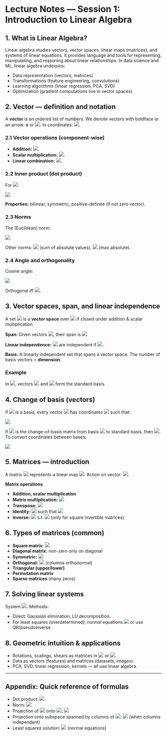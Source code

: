 <!-- Math rendered using GitHub Markdown: use ![](https://render.githubusercontent.com/render/math?math=...) and 

![](https://render.githubusercontent.com/render/math?math=...)

 -->


# Lecture Notes — Session 1: Introduction to Linear Algebra

## 1. What is Linear Algebra?
Linear algebra studies vectors, vector spaces, linear maps (matrices), and systems of linear equations. It provides language and tools for representing, manipulating, and reasoning about linear relationships. In data science and ML, linear algebra underpins:
- Data representation (vectors, matrices)
- Transformations (feature engineering, convolutions)
- Learning algorithms (linear regression, PCA, SVD)
- Optimization (gradient computations live in vector spaces)

## 2. Vector — definition and notation
A **vector** is an ordered list of numbers. We denote vectors with boldface or an arrow: **v** or ![](https://render.githubusercontent.com/render/math?math=%5Cvec%7Bv%7D).
In coordinates: ![](https://render.githubusercontent.com/render/math?math=%5Cmathbf%7Bv%7D+%3D+%5Cbegin%7Bbmatrix%7D+v_1+%5C%5C+v_2+%5C%5C+%5Cvdots+%5C%5C+v_n+%5Cend%7Bbmatrix%7D+%5Cin+%5Cmathbb%7BR%7D%5En).

### 2.1 Vector operations (component-wise)
- **Addition:** ![](https://render.githubusercontent.com/render/math?math=%5Cmathbf%7Bu%7D+%2B+%5Cmathbf%7Bv%7D+%3D+%5Bu_1%2Bv_1%2C+%5Cdots%2C+u_n%2Bv_n%5D%5ET).
- **Scalar multiplication:** ![](https://render.githubusercontent.com/render/math?math=c%5Cmathbf%7Bv%7D+%3D+%5Bcv_1%2C+%5Cdots%2C+cv_n%5D%5ET).
- **Linear combination:** ![](https://render.githubusercontent.com/render/math?math=a%5Cmathbf%7Bu%7D+%2B+b%5Cmathbf%7Bv%7D).

### 2.2 Inner product (dot product)
For ![](https://render.githubusercontent.com/render/math?math=%5Cmathbf%7Bu%7D%2C%5Cmathbf%7Bv%7D%5Cin%5Cmathbb%7BR%7D%5En):


![](https://render.githubusercontent.com/render/math?math=%5Cmathbf%7Bu%7D%5Ccdot%5Cmathbf%7Bv%7D+%3D+%5Csum_%7Bi%3D1%7D%5En+u_i+v_i+%3D+%5Cmathbf%7Bu%7D%5ET%5Cmathbf%7Bv%7D.)


**Properties:** bilinear, symmetric, positive-definite (if not zero vector).

### 2.3 Norms
The (Euclidean) norm:


![](https://render.githubusercontent.com/render/math?math=%5C%7C%5Cmathbf%7Bv%7D%5C%7C_2+%3D+%5Csqrt%7B%5Cmathbf%7Bv%7D%5ET%5Cmathbf%7Bv%7D%7D+%3D+%5Csqrt%7B%5Csum_i+v_i%5E2%7D.)


Other norms: ![](https://render.githubusercontent.com/render/math?math=L_1) (sum of absolute values), ![](https://render.githubusercontent.com/render/math?math=L_%5Cinfty) (max absolute).

### 2.4 Angle and orthogonality
Cosine angle:


![](https://render.githubusercontent.com/render/math?math=%5Ccos%5Ctheta+%3D+%5Cfrac%7B%5Cmathbf%7Bu%7D%5Ccdot%5Cmathbf%7Bv%7D%7D%7B%5C%7C%5Cmathbf%7Bu%7D%5C%7C%5C%7C%5Cmathbf%7Bv%7D%5C%7C%7D.)


Orthogonal iff ![](https://render.githubusercontent.com/render/math?math=%5Cmathbf%7Bu%7D%5Ccdot%5Cmathbf%7Bv%7D%3D0).

## 3. Vector spaces, span, and linear independence
A set ![](https://render.githubusercontent.com/render/math?math=V) is a **vector space** over ![](https://render.githubusercontent.com/render/math?math=%5Cmathbb%7BR%7D) if closed under addition & scalar multiplication.

**Span:** Given vectors ![](https://render.githubusercontent.com/render/math?math=v_1%2C%5Cdots%2Cv_k), their span is
![](https://render.githubusercontent.com/render/math?math=%5Ctext%7Bspan%7D%5C%7Bv_1%2C%5Cdots%2Cv_k%5C%7D+%3D+%5C%7Ba_1+v_1+%2B+%5Cdots+%2B+a_k+v_k+%3A+a_i%5Cin%5Cmathbb%7BR%7D%5C%7D).

**Linear independence:** ![](https://render.githubusercontent.com/render/math?math=v_1%2C%5Cdots%2Cv_k) are independent if
![](https://render.githubusercontent.com/render/math?math=%5Csum_i+a_i+v_i+%3D+0+%5CRightarrow+a_i+%3D+0%5C+%5Cforall+i).

**Basis:** A linearly independent set that spans a vector space. The number of basis vectors = **dimension**.

### Example
In ![](https://render.githubusercontent.com/render/math?math=%5Cmathbb%7BR%7D%5E2), vectors ![](https://render.githubusercontent.com/render/math?math=%5B1%2C0%5D%5ET) and ![](https://render.githubusercontent.com/render/math?math=%5B0%2C1%5D%5ET) form the standard basis.

## 4. Change of basis (vectors)
If ![](https://render.githubusercontent.com/render/math?math=B+%3D+%5C%7Bb_1%2C%5Cdots%2Cb_n%5C%7D) is a basis, every vector ![](https://render.githubusercontent.com/render/math?math=x) has coordinates ![](https://render.githubusercontent.com/render/math?math=%5Bx%5D_B) such that:


![](https://render.githubusercontent.com/render/math?math=x+%3D+B+%5Bx%5D_B%2C+%5Cquad+%5Ctext%7Bwhere+%7D+B+%3D+%5Bb_1%5C+b_2%5C+%5Cdots%5C+b_n%5D+%5Cin+%5Cmathbb%7BR%7D%5E%7Bn%5Ctimes+n%7D.)


If ![](https://render.githubusercontent.com/render/math?math=P) is the change-of-basis matrix from basis ![](https://render.githubusercontent.com/render/math?math=B) to standard basis, then ![](https://render.githubusercontent.com/render/math?math=x+%3D+P%5Bx%5D_B). To convert coordinates between bases:


![](https://render.githubusercontent.com/render/math?math=%5Bx%5D_%7BB%27%7D+%3D+P_%7BB%27%7D%5E%7B-1%7D+P_B+%5Bx%5D_B.)



## 5. Matrices — introduction
A matrix ![](https://render.githubusercontent.com/render/math?math=A%5Cin%5Cmathbb%7BR%7D%5E%7Bm%5Ctimes+n%7D) represents a linear map ![](https://render.githubusercontent.com/render/math?math=A%3A+%5Cmathbb%7BR%7D%5En%5Cto%5Cmathbb%7BR%7D%5Em).
Action on vector: ![](https://render.githubusercontent.com/render/math?math=y+%3D+A+x).

**Matrix operations**
- **Addition, scalar multiplication**
- **Matrix multiplication:** ![](https://render.githubusercontent.com/render/math?math=%28AB%29_%7Bij%7D+%3D+%5Csum_k+A_%7Bik%7DB_%7Bkj%7D)
- **Transpose:** ![](https://render.githubusercontent.com/render/math?math=A%5ET)
- **Identity:** ![](https://render.githubusercontent.com/render/math?math=I_n) such that ![](https://render.githubusercontent.com/render/math?math=I_n+x+%3D+x)
- **Inverse:** ![](https://render.githubusercontent.com/render/math?math=A%5E%7B-1%7D) s.t. ![](https://render.githubusercontent.com/render/math?math=A%5E%7B-1%7DA+%3D+I) (only for square invertible matrices)

## 6. Types of matrices (common)
- **Square matrix:** ![](https://render.githubusercontent.com/render/math?math=n%5Ctimes+n)
- **Diagonal matrix:** non-zero only on diagonal
- **Symmetric:** ![](https://render.githubusercontent.com/render/math?math=A%5ET+%3D+A)
- **Orthogonal:** ![](https://render.githubusercontent.com/render/math?math=Q%5ET+Q+%3D+I) (columns orthonormal)
- **Triangular (upper/lower)**
- **Permutation matrix**
- **Sparse matrices** (many zeros)

## 7. Solving linear systems
System ![](https://render.githubusercontent.com/render/math?math=A+x+%3D+b). Methods:
- Direct: Gaussian elimination, LU decomposition.
- For least squares (overdetermined): normal equations ![](https://render.githubusercontent.com/render/math?math=A%5ET+A+x+%3D+A%5ET+b) or use QR/pseudoinverse.

## 8. Geometric intuition & applications
- Rotations, scalings, shears as matrices in ![](https://render.githubusercontent.com/render/math?math=%5Cmathbb%7BR%7D%5E2) or ![](https://render.githubusercontent.com/render/math?math=%5Cmathbb%7BR%7D%5E3).
- Data as vectors (features) and matrices (datasets, images).
- PCA, SVD, linear regression, kernels — all use linear algebra.

---

## Appendix: Quick reference of formulas

- Dot product: ![](https://render.githubusercontent.com/render/math?math=%5Cmathbf%7Bu%7D%5Ccdot%5Cmathbf%7Bv%7D+%3D+%5Cmathbf%7Bu%7D%5ET+%5Cmathbf%7Bv%7D)
- Norm: ![](https://render.githubusercontent.com/render/math?math=%5C%7C%5Cmathbf%7Bv%7D%5C%7C_2+%3D+%5Csqrt%7B%5Cmathbf%7Bv%7D%5ET%5Cmathbf%7Bv%7D%7D)
- Projection of ![](https://render.githubusercontent.com/render/math?math=x) onto ![](https://render.githubusercontent.com/render/math?math=u): ![](https://render.githubusercontent.com/render/math?math=%5Ctext%7Bproj%7D_u%28x%29+%3D+%5Cfrac%7Bu%5ET+x%7D%7Bu%5ET+u%7D+u)
- Projection onto subspace spanned by columns of ![](https://render.githubusercontent.com/render/math?math=A): ![](https://render.githubusercontent.com/render/math?math=P+%3D+A%28A%5ET+A%29%5E%7B-1%7D+A%5ET) (when columns independent)
- Least squares solution: ![](https://render.githubusercontent.com/render/math?math=%5Chat+x+%3D+%28A%5ET+A%29%5E%7B-1%7D+A%5ET+b) (normal equations)